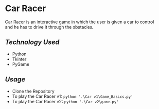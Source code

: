 # Car Racer
Car Racer is an interactive game in which the user is given a car to control and he has to drive it through the obstacles.

## _Technology Used_
- Python
- Tkinter
- PyGame

## _Usage_
- Clone the Repository
- To play the Car Racer v1: ``` python '.\Car v1\Game_Basics.py' ```
- To play the Car Racer v2: ``` python '.\Car v2\game.py' ```

